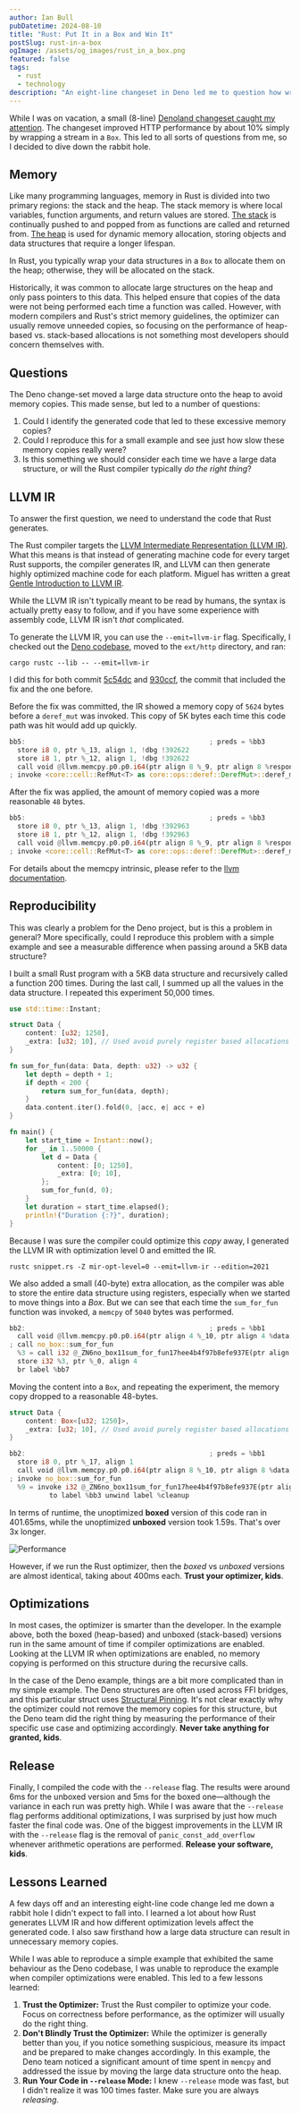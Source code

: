 ```yaml
---
author: Ian Bull
pubDatetime: 2024-08-10
title: "Rust: Put It in a Box and Win It"
postSlug: rust-in-a-box
ogImage: /assets/og_images/rust_in_a_box.png
featured: false
tags:
  - rust
  - technology
description: "An eight-line changeset in Deno led me to question how wrapping a large structure in a `Box` improves performance, and if this approach works in general."
---
```


While I was on vacation, a small (8-line) [Denoland changeset caught my attention](https://github.com/denoland/deno/commit/930ccf928aee3ce5befc0a7494e0f9caaf0c8c63). The changeset improved HTTP performance by about 10% simply by wrapping a stream in a `Box`. This led to all sorts of questions from me, so I decided to dive down the rabbit hole.

## Memory

Like many programming languages, memory in Rust is divided into two primary regions: the stack and the heap. The stack memory is where local variables, function arguments, and return values are stored. [The stack](https://web.mit.edu/rust-lang_v1.25/arch/amd64_ubuntu1404/share/doc/rust/html/book/first-edition/the-stack-and-the-heap.html#the-stack) is continually pushed to and popped from as functions are called and returned from. [The heap](https://web.mit.edu/rust-lang_v1.25/arch/amd64_ubuntu1404/share/doc/rust/html/book/first-edition/the-stack-and-the-heap.html#the-heap) is used for dynamic memory allocation, storing objects and data structures that require a longer lifespan.

In Rust, you typically wrap your data structures in a `Box` to allocate them on the heap; otherwise, they will be allocated on the stack.

Historically, it was common to allocate large structures on the heap and only pass pointers to this data. This helped ensure that copies of the data were not being performed each time a function was called. However, with modern compilers and Rust's strict memory guidelines, the optimizer can usually remove unneeded copies, so focusing on the performance of heap-based vs. stack-based allocations is not something most developers should concern themselves with.

## Questions

The Deno change-set moved a large data structure onto the heap to avoid memory copies. This made sense, but led to a number of questions:

1. Could I identify the generated code that led to these excessive memory copies?
2. Could I reproduce this for a small example and see just how slow these memory copies really were?
3. Is this something we should consider each time we have a large data structure, or will the Rust compiler typically _do the right thing_?

## LLVM IR

To answer the first question, we need to understand the code that Rust generates.

The Rust compiler targets the [LLVM Intermediate Representation (LLVM IR)](https://llvm.org/docs/LangRef.html). What this means is that instead of generating machine code for every target Rust supports, the compiler generates IR, and LLVM can then generate highly optimized machine code for each platform. Miguel has written a great [Gentle Introduction to LLVM IR](https://mcyoung.xyz/2023/08/01/llvm-ir/).

While the LLVM IR isn't typically meant to be read by humans, the syntax is actually pretty easy to follow, and if you have some experience with assembly code, LLVM IR isn't _that_ complicated.

To generate the LLVM IR, you can use the `--emit=llvm-ir` flag. Specifically, I checked out the [Deno codebase](https://github.com/denoland/deno), moved to the `ext/http` directory, and ran:

```shell
cargo rustc --lib -- --emit=llvm-ir
```

I did this for both commit [5c54dc](https://github.com/denoland/deno/commit/5c54dc5840e26410e364619b73b4721ce1815cef) and [930ccf](https://github.com/denoland/deno/commit/930ccf928aee3ce5befc0a7494e0f9caaf0c8c63), the commit that included the fix and the one before.

Before the fix was committed, the IR showed a memory copy of `5624` bytes before a `deref_mut` was invoked. This copy of 5K bytes each time this code path was hit would add up quickly.

```rust
bb5:                                              ; preds = %bb3
  store i8 0, ptr %_13, align 1, !dbg !392622
  store i8 1, ptr %_12, align 1, !dbg !392622
  call void @llvm.memcpy.p0.p0.i64(ptr align 8 %_9, ptr align 8 %response_body, i64 5624, i1 false), !dbg !392622
; invoke <core::cell::RefMut<T> as core::ops::deref::DerefMut>::deref_mut
```

After the fix was applied, the amount of memory copied was a more reasonable `48` bytes.

```rust
bb5:                                              ; preds = %bb3
  store i8 0, ptr %_13, align 1, !dbg !392963
  store i8 1, ptr %_12, align 1, !dbg !392963
  call void @llvm.memcpy.p0.p0.i64(ptr align 8 %_9, ptr align 8 %response_body, i64 48, i1 false), !dbg !392963
; invoke <core::cell::RefMut<T> as core::ops::deref::DerefMut>::deref_mut
```

For details about the memcpy intrinsic, please refer to the [llvm documentation](https://llvm.org/docs/LangRef.html#llvm-memcpy-intrinsic).

## Reproducibility

This was clearly a problem for the Deno project, but is this a problem in general? More specifically, could I reproduce this problem with a simple example and see a measurable difference when passing around a 5KB data structure?

I built a small Rust program with a 5KB data structure and recursively called a function 200 times. During the last call, I summed up all the values in the data structure. I repeated this experiment 50,000 times.

```rust
use std::time::Instant;

struct Data {
    content: [u32; 1250],
    _extra: [u32; 10], // Used avoid purely register based allocations
}

fn sum_for_fun(data: Data, depth: u32) -> u32 {
    let depth = depth + 1;
    if depth < 200 {
        return sum_for_fun(data, depth);
    }
    data.content.iter().fold(0, |acc, e| acc + e)
}

fn main() {
    let start_time = Instant::now();
    for _ in 1..50000 {
        let d = Data {
            content: [0; 1250],
            _extra: [0; 10],
        };
        sum_for_fun(d, 0);
    }
    let duration = start_time.elapsed();
    println!("Duration {:?}", duration);
}
```

Because I was sure the compiler could optimize this _copy_ away, I generated the LLVM IR with optimization level 0 and emitted the IR.

```shell
rustc snippet.rs -Z mir-opt-level=0 --emit=llvm-ir --edition=2021
```

We also added a small (40-byte) extra allocation, as the compiler was able to store the entire data structure using registers, especially when we started to move things into a _Box_. But we can see that each time the `sum_for_fun` function was invoked, a `memcpy` of `5040` bytes was performed.

```rust
bb2:                                              ; preds = %bb1
  call void @llvm.memcpy.p0.p0.i64(ptr align 4 %_10, ptr align 4 %data, i64 5040, i1 false)
; call no_box::sum_for_fun
  %3 = call i32 @_ZN6no_box11sum_for_fun17hee4b4f97b8efe937E(ptr align 4 %_10, i32 %_5.0)
  store i32 %3, ptr %_0, align 4
  br label %bb7
```

Moving the content into a `Box`, and repeating the experiment, the memory copy dropped to a reasonable 48-bytes.

```rust
struct Data {
    content: Box<[u32; 1250]>,
    _extra: [u32; 10], // Used avoid purely register based allocations
}
```

```rust
bb2:                                              ; preds = %bb1
  store i8 0, ptr %_17, align 1
  call void @llvm.memcpy.p0.p0.i64(ptr align 8 %_10, ptr align 8 %data, i64 48, i1 false)
; invoke no_box::sum_for_fun
  %9 = invoke i32 @_ZN6no_box11sum_for_fun17hee4b4f97b8efe937E(ptr align 8 %_10, i32 %_5.0)
          to label %bb3 unwind label %cleanup
```

In terms of runtime, the unoptimized **boxed** version of this code ran in 401.65ms, while the unoptimized **unboxed** version took 1.59s. That's over 3x longer.

![Performance](./performance.png)

However, if we run the Rust optimizer, then the _boxed_ vs _unboxed_ versions are almost identical, taking about 400ms each. **Trust your optimizer, kids**.

## Optimizations

In most cases, the optimizer is smarter than the developer. In the example above, both the boxed (heap-based) and unboxed (stack-based) versions run in the same amount of time if compiler optimizations are enabled. Looking at the LLVM IR when optimizations are enabled, no memory copying is performed on this structure during the recursive calls.

In the case of the Deno example, things are a bit more complicated than in my simple example. The Deno structures are often used across FFI bridges, and this particular struct uses [Structural Pinning](https://doc.rust-lang.org/std/pin/index.html#projections-and-structural-pinning). It's not clear exactly why the optimizer could not remove the memory copies for this structure, but the Deno team did the right thing by measuring the performance of their specific use case and optimizing accordingly. **Never take anything for granted, kids**.

## Release

Finally, I compiled the code with the `--release` flag. The results were around 6ms for the unboxed version and 5ms for the boxed one—although the variance in each run was pretty high. While I was aware that the `--release` flag performs additional optimizations, I was surprised by just how much faster the final code was. One of the biggest improvements in the LLVM IR with the `--release` flag is the removal of `panic_const_add_overflow` whenever arithmetic operations are performed. **Release your software, kids**.

## Lessons Learned

A few days off and an interesting eight-line code change led me down a rabbit hole I didn't expect to fall into. I learned a lot about how Rust generates LLVM IR and how different optimization levels affect the generated code. I also saw firsthand how a large data structure can result in unnecessary memory copies.

While I was able to reproduce a simple example that exhibited the same behaviour as the Deno codebase, I was unable to reproduce the example when compiler optimizations were enabled. This led to a few lessons learned:

1. **Trust the Optimizer:** Trust the Rust compiler to optimize your code. Focus on correctness before performance, as the optimizer will usually do the right thing.
2. **Don't Blindly Trust the Optimizer:** While the optimizer is generally better than you, if you notice something suspicious, measure its impact and be prepared to make changes accordingly. In this example, the Deno team noticed a significant amount of time spent in `memcpy` and addressed the issue by moving the large data structure onto the heap.
3. **Run Your Code in `--release` Mode:** I knew `--release` mode was fast, but I didn't realize it was 100 times faster. Make sure you are always _releasing_.
